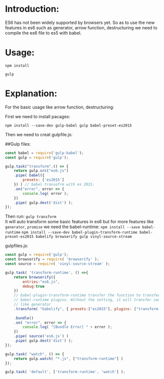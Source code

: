 # Introduction:

ES6 has not been widely supported by browsers yet. So as to use the new features in es6 such as generator, arrow function, destructuring we need to compile the es6 file to es5 with babel.

# Usage:

`npm install`

`gulp`

# Explanation:

For the basic usage like arrow function, destructuring: 

First we need to install pacages:

`npm install --save-dev gulp-babel gulp babel-preset-es2015`

Then we need to creat gulpfile.js:

##Gulp files:


``` javascript
const babel = require('gulp-babel');
const gulp = require('gulp');

gulp.task("transform",() => {
	return gulp.src("es6.js") 
	.pipe( babel({
		presets: ['es2015']
	}) ) // babel transofrm with es 2015.
	.on("error", error => {
		console.log( error );
	})
	.pipe( gulp.dest('dist') );
});
```
Then run:
`gulp transform`
<br>
It will auto transform some basic features in es6 but for more features like `generator`, `promise` we need the babel-runtime:
`npm install --save babel-runtime`
`npm install --save-dev babel-plugin-transform-runtime babel-preset-es2015 babelify browserify gulp vinyl-source-stream `

gulpfiles.js:

```javascript
const gulp = require('gulp');
const browserify = require( 'browserify' );
const source = require( 'vinyl-source-stream' );

gulp.task( 'transform-runtime', () =>{
	return browserify({
		entries:"es6.js",
		debug:true
	})
	// babel-plugin-transform-runtime transfer the function to transfer es6 to es5 to be in "require()" then browserify will look it up from 
	// babel-runtime plugins. Without the setting, it will transfer some es6 to executable functions locally and some other just remain there 
	// like generator 
	.transform( "babelify", { presets:["es2015"], plugins: ["transform-runtime"] } )
	
	.bundle()
	.on( "error", error => {
		console.log( "[Bundle Error] " + error );
	})
	.pipe( source('es6.js') )
	.pipe( gulp.dest('dist') );
});

gulp.task( "watch", () => {
	return gulp.watch( "*.js", ["transform-runtime"] )
});

gulp.task( 'default', ['transform-runtime', 'watch'] );
```

